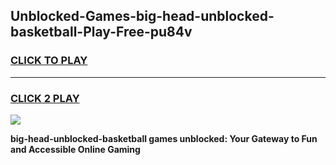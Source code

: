 
## Unblocked-Games-big-head-unblocked-basketball-Play-Free-pu84v
<h3>
<a href="https://premium76.site?title=big-head-unblocked-basketball&ref=20M">CLICK TO PLAY</a></h3>
<hr>

<h3>
<a href="https://premium76.site?title=big-head-unblocked-basketball&ref=20M">CLICK 2 PLAY</a>
  
</h3>

<a href="https://premium76.site?title=big-head-unblocked-basketball&ref=19M"><img src="https://clearcache.store/games.png"></a>


**big-head-unblocked-basketball games unblocked: Your Gateway to Fun and Accessible Online Gaming**
